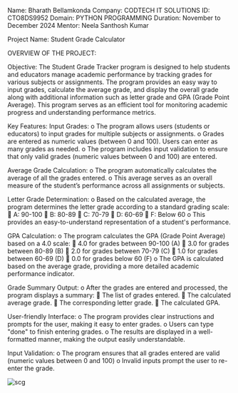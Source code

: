 Name: Bharath Bellamkonda
Company: CODTECH IT SOLUTIONS
ID: CTO8DS9952
Domain: PYTHON PROGRAMMING
Duration: November to December 2024
Mentor: Neela Santhosh Kumar

Project Name: Student Grade Calculator

OVERVIEW OF THE PROJECT: 

Objective:
The Student Grade Tracker program is designed to help students and educators manage academic performance by tracking grades for various subjects or assignments. The program provides an easy way to input grades, calculate the average grade, and display the overall grade along with additional information such as letter grade and GPA (Grade Point Average). This program serves as an efficient tool for monitoring academic progress and understanding performance metrics.

Key Features:
Input Grades:
o	The program allows users (students or educators) to input grades for multiple subjects or assignments.
o	Grades are entered as numeric values (between 0 and 100). Users can enter as many grades as needed.
o	The program includes input validation to ensure that only valid grades (numeric values between 0 and 100) are entered.

Average Grade Calculation:
o	The program automatically calculates the average of all the grades entered.
o	This average serves as an overall measure of the student’s performance across all assignments or subjects.

Letter Grade Determination:
o	Based on the calculated average, the program determines the letter grade according to a standard grading scale:
	A: 90-100
	B: 80-89
	C: 70-79
	D: 60-69
	F: Below 60
o	This provides an easy-to-understand representation of a student's performance.

GPA Calculation:
o	The program calculates the GPA (Grade Point Average) based on a 4.0 scale:
	4.0 for grades between 90-100 (A)
	3.0 for grades between 80-89 (B)
	2.0 for grades between 70-79 (C)
	1.0 for grades between 60-69 (D)
	0.0 for grades below 60 (F)
o	The GPA is calculated based on the average grade, providing a more detailed academic performance indicator.

Grade Summary Output:
o	After the grades are entered and processed, the program displays a summary:
	The list of grades entered.
	The calculated average grade.
	The corresponding letter grade.
	The calculated GPA.

User-friendly Interface:
o	The program provides clear instructions and prompts for the user, making it easy to enter grades.
o	Users can type "done" to finish entering grades.
o	The results are displayed in a well-formatted manner, making the output easily understandable.

Input Validation:
o	The program ensures that all grades entered are valid (numeric values between 0 and 100)
o	Invalid inputs prompt the user to re-enter the grade.

![scg](https://github.com/user-attachments/assets/73f73451-a01c-4079-a337-44c27a6eb455)


